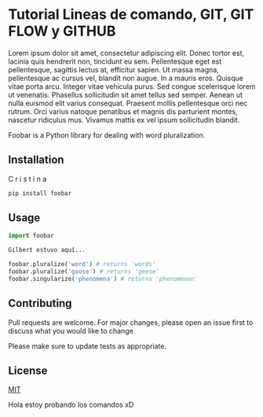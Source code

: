 # Tutorial Lineas de comando, GIT, GIT FLOW y GITHUB



Lorem ipsum dolor sit amet, consectetur adipiscing elit. Donec tortor est, lacinia quis hendrerit non, tincidunt eu sem. Pellentesque eget est pellentesque, sagittis lectus at, efficitur sapien. Ut massa magna, pellentesque ac cursus vel, blandit non augue. In a mauris eros. Quisque vitae porta arcu. Integer vitae vehicula purus. Sed congue scelerisque lorem ut venenatis. Phasellus sollicitudin sit amet tellus sed semper. Aenean ut nulla euismod elit varius consequat. Praesent mollis pellentesque orci nec rutrum. Orci varius natoque penatibus et magnis dis parturient montes, nascetur ridiculus mus. Vivamus mattis ex vel ipsum sollicitudin blandit.

Foobar is a Python library for dealing with word pluralization.

## Installation

C
r
i
s 
t 
i 
n 
a 


```bash
pip install foobar
```

## Usage

```python
import foobar

Gilbert estuvo aquí...

foobar.pluralize('word') # returns 'words'
foobar.pluralize('goose') # returns 'geese'
foobar.singularize('phenomena') # returns 'phenomenon'
```

## Contributing
Pull requests are welcome. For major changes, please open an issue first to discuss what you would like to change.

Please make sure to update tests as appropriate.

## License
[MIT](https://choosealicense.com/licenses/mit/)

Hola estoy probando los comandos xD